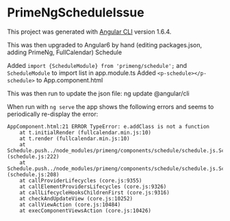 # PrimeNgScheduleIssue

This project was generated with [Angular CLI](https://github.com/angular/angular-cli) version 1.6.4.

This was then upgraded to Angular6 by hand (editing packages.json, adding PrimeNg, FullCalendar)
Schedule

Added `import {ScheduleModule} from 'primeng/schedule';` and `ScheduleModule` to import list in app.module.ts
Added `<p-schedule></p-schedule>` to App.component.html

This was then run to update the json file:
ng update @angular/cli 

When run with `ng serve` the app shows the following errors and seems to periodically re-display the error:

```
AppComponent.html:21 ERROR TypeError: e.addClass is not a function
    at t.initialRender (fullcalendar.min.js:10)
    at t.render (fullcalendar.min.js:10)
    at Schedule.push../node_modules/primeng/components/schedule/schedule.js.Schedule.initialize (schedule.js:222)
    at Schedule.push../node_modules/primeng/components/schedule/schedule.js.Schedule.ngAfterViewChecked (schedule.js:208)
    at callProviderLifecycles (core.js:9355)
    at callElementProvidersLifecycles (core.js:9326)
    at callLifecycleHooksChildrenFirst (core.js:9316)
    at checkAndUpdateView (core.js:10252)
    at callViewAction (core.js:10484)
    at execComponentViewsAction (core.js:10426)
```
